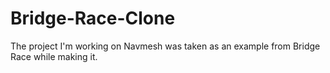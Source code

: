 # Bridge-Race-Clone
The project I'm working on Navmesh was taken as an example from Bridge Race while making it.
